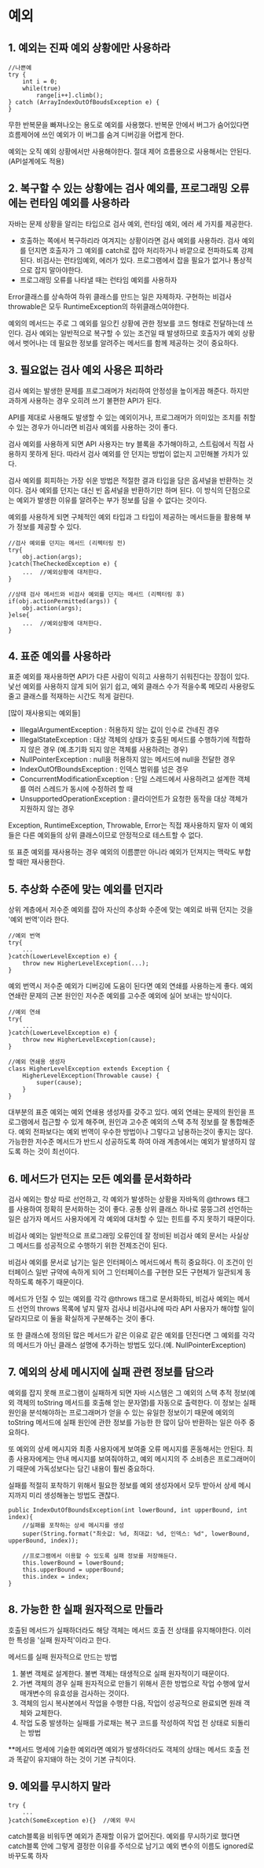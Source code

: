 # 예외
## 1. 예외는 진짜 예외 상황에만 사용하라
    //나쁜예
    try {
        int i = 0;
        while(true)
            range[i++].climb();
    } catch (ArrayIndexOutOfBoudsException e) {
    }

무한 반복문을 빠져나오는 용도로 예외를 사용했다. 반복문 안에서 버그가 숨어있다면 흐름제어에 쓰인 예외가 이 버그를 숨겨 디버깅을 어렵게 한다.

예외는 오직 예외 상황에서만 사용해야한다. 절대 제어 흐름용으로 사용해서는 안된다.(API설계에도 적용)

## 2. 복구할 수 있는 상황에는 검사 예외를, 프로그래밍 오류에는 런타임 예외를 사용하라
자바는 문제 상황을 알리는 타입으로 검사 예외, 런타임 예외, 에러 세 가지를 제공한다.

* 호출하는 쪽에서 복구하리라 여겨지는 상황이라면 검사 예외를 사용하라. 검사 예외를 던지면 호출자가 그 예외를 catch로 잡아 처리하거나 바깥으로 전파하도록 강제된다. 비검사는 런타임예외, 에러가 있다. 프로그램에서 잡을 필요가 없거나 통상적으로 잡지 말아야한다.
* 프로그래밍 오류를 나타낼 때는 런타임 예외를 사용하자

Error클래스를 상속하여 하위 클래스를 만드는 일은 자제하자. 구현하는 비검사 throwable은 모두 RuntimeException의 하위클래스여야한다. 

예외의 메서드는 주로 그 예외를 일으킨 상황에 관한 정보를 코드 형태로 전달하는데 쓰인다. 검사 예외는 일반적으로 복구할 수 있는 조건일 때 발생하므로 호출자가 예외 상황에서 벗어나는 데 필요한 정보를 알려주는 메서드를 함께 제공하는 것이 중요하다.

## 3. 필요없는 검사 예외 사용은 피하라
검사 예외는 발생한 문제를 프로그래머가 처리하여 안정성을 높이게끔 해준다. 하지만 과하게 사용하는 경우 오히려 쓰기 불편한 API가 된다.

API를 제대로 사용해도 발생할 수 있는 예외이거나, 프로그래머가 의미있는 조치를 취할 수 있는 경우가 아니라면 비검사 예외를 사용하는 것이 좋다. 

검사 예외를 사용하게 되면 API 사용자는 try 블록을 추가해야하고, 스트림에서 직접 사용하지 못하게 된다. 따라서 검사 예외를 안 던지는 방법이 없는지 고민해볼 가치가 있다.

검사 예외를 회피하는 가장 쉬운 방법은 적절한 결과 타입을 담은 옵셔널을 반환하는 것이다. 검사 예외를 던지는 대신 빈 옵셔널을 반환하기만 하며 된다. 이 방식의 단점으로는 예외가 발생한 이유를 알려주는 부가 정보를 담을 수 없다는 것이다. 

예외를 사용하게 되면 구체적인 예외 타입과 그 타입이 제공하는 메서드들을 활용해 부가 정보를 제공할 수 있다.

    //검사 예외를 던지는 메서드 (리펙터링 전)
    try{
        obj.action(args);
    }catch(TheCheckedException e) {
        ...  //예외상황에 대처한다.
    }

    //상태 검사 메서드와 비검사 예외를 던지는 메서드 (리펙터링 후)
    if(obj.actionPermitted(args)) {
        obj.action(args);
    }else{
        ...  //예외상황에 대처한다.
    }

## 4. 표준 예외를 사용하라
표준 예외를 재사용하면 API가 다른 사람이 익히고 사용하기 쉬워진다는 장점이 있다. 낯선 예외를 사용하지 않게 되어 읽기 쉽고, 예외 클래스 수가 적을수록 메모리 사용량도 줄고 클래스를 적재하는 시간도 적게 걸린다.

[많이 재사용되는 예외들]
* IllegalArgumentException : 허용하지 않는 값이 인수로 건네진 경우
* IllegalStateException : 대상 객체의 상태가 호출된 메서드를 수행하기에 적합하지 않은 경우 (예.초기화 되지 않은 객체를 사용하려는 경우)
* NullPointerException : null을 허용하지 않는 메서드에 null을 전달한 경우
* IndexOutOfBoundsException : 인덱스 범위를 넘은 경우
* ConcurrentModificationException : 단일 스레드에서 사용하려고 설계한 객체를 여러 스레드가 동시에 수정하려 할 때
* UnsupportedOperationException : 클라이언트가 요청한 동작을 대상 객체가 지원하지 않는 경우

Exception, RuntimeException, Throwable, Error는 직접 재사용하지 말자 이 예외들은 다른 예외들의 상위 클래스이므로 안정적으로 테스트할 수 없다.

또 표준 예외를 재사용하는 경우 예외의 이름뿐만 아니라 예외가 던져지는 맥락도 부합할 때만 재사용한다.

## 5. 추상화 수준에 맞는 예외를 던지라
상위 계층에서 저수준 예외를 잡아 자신의 추상화 수준에 맞는 예외로 바꿔 던지는 것을 '예외 번역'이라 한다.

    //예외 번역
    try{
        ...
    }catch(LowerLevelException e) {
        throw new HigherLevelException(...);
    }

예외 번역시 저수준 예외가 디버깅에 도움이 된다면 예외 연쇄를 사용하는게 좋다. 예외 연쇄란 문제의 근본 원인인 저수준 예외를 고수준 예외에 실어 보내는 방식이다.

    //예외 연쇄
    try{
        ...
    }catch(LowerLevelException e) {
        throw new HigherLevelException(cause);
    }

    //예외 연쇄용 생성자
    class HigherLevelException extends Exception {
        HigherLevelException(Throwable cause) {
            super(cause);
        }
    }

대부분의 표준 예외는 예외 연쇄용 생성자를 갖주고 있다. 예외 연쇄는 문제의 원인을 프로그램에서 접근할 수 있게 해주며, 원인과 고수준 예외의 스택 추적 정보를 잘 통합해준다. 예외 전파보다는 예외 번역이 우수한 방법이나 그렇다고 남용하는것이 좋지는 않다. 가능한한 저수준 메서드가 반드시 성공하도록 하여 아래 계층에서는 예외가 발생하지 않도록 하는 것이 최선이다.

## 6. 메서드가 던지는 모든 예외를 문서화하라
검사 예외는 항상 따로 선언하고, 각 예외가 발생하는 상황을 자바독의 @throws 태그를 사용하여 정확히 문서화하는 것이 좋다. 공통 상위 클래스 하나로 뭉뚱그려 선언하는 일은 삼가자 메서드 사용자에게 각 예외에 대처할 수 있는 힌트를 주지 못하기 때문이다.

비검사 예외는 일반적으로 프로그래밍 오류인데 잘 정비된 비검사 예외 문서는 사실상 그 메서드를 성공적으로 수행하기 위한 전제조건이 된다.

비검사 예외를 문서로 남기는 일은 인터페이스 메서드에서 특히 중요하다. 이 조건이 인터페이스 일반 규약에 속하게 되어 그 인터페이스를 구현한 모든 구현체가 일관되게 동작하도록 해주기 때문이다.

메서드가 던질 수 있는 예외를 각각 @throws 태그로 문서화하되, 비검사 예외는 메서드 선언의 throws 목록에 넣지 말자 검사냐 비검사냐에 따라 API 사용자가 해야할 일이 달라지므로 이 둘을 확실하게 구분해주는 것이 좋다.

또 한 클래스에 정의된 많은 메서드가 같은 이유로 같은 예외를 던진다면 그 예외를 각각의 메서드가 아닌 클래스 설명에 추가하는 방법도 있다.(예. NullPointerException)

## 7. 예외의 상세 메시지에 실패 관련 정보를 담으라
예외를 잡지 못해 프로그램이 실패하게 되면 자바 시스템은 그 예외의 스택 추적 정보(예외 객체의 toString 메서드를 호출해 얻는 문자열)를 자동으로 출력한다. 이 정보는 실패 원인을 분석해야하는 프로그래머가 얻을 수 있는 유일한 정보이기 때문에 예외의 toString 메서드에 실패 원인에 관한 정보를 가능한 한 많이 담아 반환하는 일은 아주 중요하다. 

또 예외의 상세 메시지와 최종 사용자에게 보여줄 오류 메시지를 혼동해서는 안된다. 최종 사용자에게는 안내 메시지를 보여줘야하고, 예외 메시지의 주 소비층은 프로그래머이기 때문에 가독성보다는 담긴 내용이 훨씬 중요하다. 

실패를 적절히 포착하기 위해서 필요한 정보를 예외 생성자에서 모두 받아서 상세 메시지까지 미리 생성해놓는 방법도 괜찮다.

    public IndexOutOfBoundsException(int lowerBound, int upperBound, int index){
        //실패를 포착하는 상세 메시지를 생성
        super(String.format("최솟값: %d, 최대값: %d, 인덱스: %d", lowerBound, upperBound, index));

        //프로그램에서 이용할 수 있도록 실패 정보를 저장해둔다.
        this.lowerBound = lowerBound;
        this.upperBound = upperBound;
        this.index = index;
    }

## 8. 가능한 한 실패 원자적으로 만들라
호출된 메서드가 실패하더라도 해당 객체는 메서드 호출 전 상태를 유지해야한다. 이러한 특성을 '실패 원자적'이라고 한다. 

메서드를 실패 원자적으로 만드는 방법
1) 불변 객체로 설계한다. 불변 객체는 태생적으로 실패 원자적이기 때문이다.
2) 가변 객체의 경우 실패 원자적으로 만들기 위해서 흔한 방법으로 작업 수행에 앞서 매개변수의 유효성을 검사하는 것이다.
3) 객체의 임시 복사본에서 작업을 수행한 다음, 작업이 성공적으로 완료되면 원래 객체와 교체한다.
4) 작업 도중 발생하는 실패를 가로채는 복구 코드를 작성하여 작업 전 상태로 되돌리는 방법

**메서드 명세에 기술한 예외라면 예외가 발생하더라도 객체의 상태는 메서드 호출 전과 똑같이 유지돼야 하는 것이 기본 규칙이다.

## 9. 예외를 무시하지 말라
    try {
        ...
    }catch(SomeException e){}  //예외 무시

catch블록을 비워두면 예외가 존재할 이유가 없어진다. 예외를 무시하기로 했다면 catch블록 안에 그렇게 결정한 이유를 주석으로 남기고 예외 변수의 이름도 ignored로 바꾸도록 하자